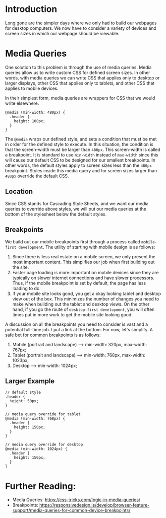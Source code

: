 # Introduction

Long gone are the simpler days where we only had to build our webpages for desktop computers. We now have to consider a variety of devices and screen sizes in which our webpage should be viewable.


# Media Queries

One solution to this problem is through the use of media queries. Media queries allow us to write custom CSS for defined screen sizes. In other words, with media queries we can write CSS that applies only to desktop or larger displays, other CSS that applies only to tablets, and other CSS that applies to mobile devices.

In their simplest form, media queries are wrappers for CSS that we would write elsewhere.

```
@media (min-width: 480px) {
  .header {
    height: 100px;
  }
}
```

The `@media` wraps our defined style, and sets a condition that must be met in order for the defined style to execute. In this situation, the condition is that the screen-width must be larger than `480px`. This screen-width is called a breakpoint. It is standard to use `min-width` instead of `max-width` since this will cause our default CSS to be designed for our smallest breakpoints. In other words, the default styles apply to screen sizes less than the `480px` breakpoint. Styles inside this media query and for screen sizes larger than `480px` override the default CSS.

## Location

Since CSS stands for Cascading Style Sheets, and we want our media queries to override above styles, we will put our media queries at the bottom of the stylesheet below the default styles.


## Breakpoints

We build out our mobile breakpoints first through a process called `mobile-first development`. The utility of starting with mobile design is as follows:
  1. Since there is less real estate on a mobile screen, we only present the most important content. This simplifies our job when first building out the site.
  2. Faster page loading is more important on mobile devices since they are typically on slower internet connections and have slower processors. Thus, if the mobile breakpoint is set by default, the page has less loading to do.
  3. If your mobile site looks good, you get a okay looking tablet and desktop view out of the box. This minimizes the number of changes you need to make when building out the tablet and desktop views. On the other hand, if you go the route of `desktop-first development`, you will often times put in more work to get the mobile site looking good.


A discussion on all the breakpoints you need to consider is vast and a potential full-time job. I put a link at the bottom. For now, let's simplify. A safe bet for common breakpoints is as follows:
  1) Mobile (portrait and landscape) --> min-width: 320px, max-width: 767px;
  1) Tablet (portrait and landscape) --> min-width: 768px, max-width: 1023px;
  1) Desktop                         --> min-width: 1024px;

## Larger Example

```
// default style
.header {
  height: 50px;
}

// media query override for tablet
@media (min-width: 768px) {
  .header {
    height: 150px;
  }
}

// media query override for desktop
@media (min-width: 1024px) {
  .header {
    height: 150px;
  }
}
```

# Further Reading:
  - Media Queries: https://css-tricks.com/logic-in-media-queries/
  - Breakpoints: https://responsivedesign.is/develop/browser-feature-support/media-queries-for-common-device-breakpoints/
